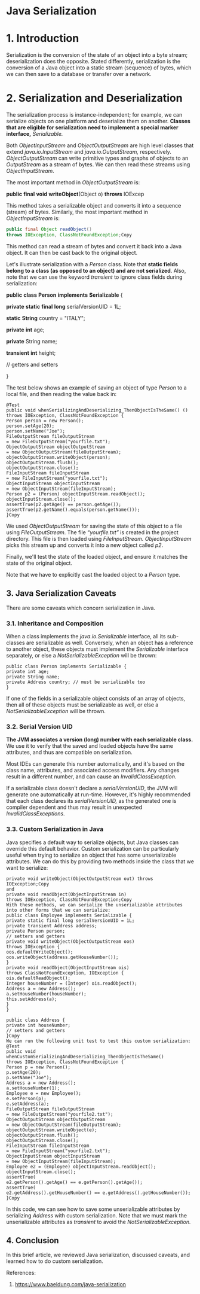 # Java Serialization

# 1. Introduction

Serialization is the conversion of the state of an object into a byte stream; deserialization does the opposite. Stated differently, serialization is the conversion of a Java object into a static stream (sequence) of bytes, which we can then save to a database or transfer over a network.

# 2. Serialization and Deserialization

The serialization process is instance-independent; for example, we can serialize objects on one platform and deserialize them on another. **Classes that are eligible for serialization need to implement a special marker interface,** *Serializable.*

Both *ObjectInputStream* and *ObjectOutputStream* are high level classes that extend *java.io.InputStream* and *java.io.OutputStream,* respectively. *ObjectOutputStream* can write primitive types and graphs of objects to an *OutputStream* as a stream of bytes. We can then read these streams using *ObjectInputStream*.

The most important method in *ObjectOutputStream* is:

**public** **final** **void** **writeObject**(Object o) **throws** IOExcep

This method takes a serializable object and converts it into a sequence (stream) of bytes. Similarly, the most important method in *ObjectInputStream* is:

```java
public final Object readObject()
throws IOException, ClassNotFoundException;Copy
```

This method can read a stream of bytes and convert it back into a Java object. It can then be cast back to the original object.

Let's illustrate serialization with a *Person* class. Note that **static fields belong to a class (as opposed to an object) and are not serialized**. Also, note that we can use the keyword *transient* to ignore class fields during serialization:

**public** **class** **Person** **implements** **Serializable** {

**private** **static** **final** **long** serialVersionUID = 1L;

**static** **String** country = "ITALY";

**private** **int** age;

**private** String name;

**transient** **int** height;

// getters and setters

}

The test below shows an example of saving an object of type *Person* to a local file, and then reading the value back in:

```Code Language
@Test
public void whenSerializingAndDeserializing_ThenObjectIsTheSame() ()
throws IOException, ClassNotFoundException {
Person person = new Person();
person.setAge(20);
person.setName("Joe");
FileOutputStream fileOutputStream
= new FileOutputStream("yourfile.txt");
ObjectOutputStream objectOutputStream
= new ObjectOutputStream(fileOutputStream);
objectOutputStream.writeObject(person);
objectOutputStream.flush();
objectOutputStream.close();
FileInputStream fileInputStream
= new FileInputStream("yourfile.txt");
ObjectInputStream objectInputStream
= new ObjectInputStream(fileInputStream);
Person p2 = (Person) objectInputStream.readObject();
objectInputStream.close();
assertTrue(p2.getAge() == person.getAge());
assertTrue(p2.getName().equals(person.getName()));
}Copy
```

We used *ObjectOutputStream* for saving the state of this object to a file using *FileOutputStream*. The file *“yourfile.txt”* is created in the project directory. This file is then loaded using *FileInputStream.* *ObjectInputStream* picks this stream up and converts it into a new object called *p2*.

Finally, we'll test the state of the loaded object, and ensure it matches the state of the original object.

Note that we have to explicitly cast the loaded object to a *Person* type.

## 3. Java Serialization Caveats

There are some caveats which concern serialization in Java.

### 3.1. Inheritance and Composition

When a class implements the *java.io.Serializable* interface, all its sub-classes are serializable as well. Conversely, when an object has a reference to another object, these objects must implement the *Serializable* interface separately, or else a *NotSerializableException* will be thrown:

```Code Language
public class Person implements Serializable {
private int age;
private String name;
private Address country; // must be serializable too
}
```

If one of the fields in a serializable object consists of an array of objects, then all of these objects must be serializable as well, or else a *NotSerializableException* will be thrown.

### 3.2. Serial Version UID

**The JVM associates a version (long) number with each serializable class.** We use it to verify that the saved and loaded objects have the same attributes, and thus are compatible on serialization.

Most IDEs can generate this number automatically, and it's based on the class name, attributes, and associated access modifiers. Any changes result in a different number, and can cause an *InvalidClassException*.

If a serializable class doesn't declare a *serialVersionUID*, the JVM will generate one automatically at run-time. However, it's highly recommended that each class declares its *serialVersionUID,* as the generated one is compiler dependent and thus may result in unexpected *InvalidClassExceptions*.

### 3.3. Custom Serialization in Java

Java specifies a default way to serialize objects, but Java classes can override this default behavior. Custom serialization can be particularly useful when trying to serialize an object that has some unserializable attributes. We can do this by providing two methods inside the class that we want to serialize:

```Code Language
private void writeObject(ObjectOutputStream out) throws IOException;Copy
and
private void readObject(ObjectInputStream in)
throws IOException, ClassNotFoundException;Copy
With these methods, we can serialize the unserializable attributes into other forms that we can serialize:
public class Employee implements Serializable {
private static final long serialVersionUID = 1L;
private transient Address address;
private Person person;
// setters and getters
private void writeObject(ObjectOutputStream oos)
throws IOException {
oos.defaultWriteObject();
oos.writeObject(address.getHouseNumber());
}
private void readObject(ObjectInputStream ois)
throws ClassNotFoundException, IOException {
ois.defaultReadObject();
Integer houseNumber = (Integer) ois.readObject();
Address a = new Address();
a.setHouseNumber(houseNumber);
this.setAddress(a);
}
}

public class Address {
private int houseNumber;
// setters and getters
}Copy
We can run the following unit test to test this custom serialization:
@Test
public void whenCustomSerializingAndDeserializing_ThenObjectIsTheSame()
throws IOException, ClassNotFoundException {
Person p = new Person();
p.setAge(20);
p.setName("Joe");
Address a = new Address();
a.setHouseNumber(1);
Employee e = new Employee();
e.setPerson(p);
e.setAddress(a);
FileOutputStream fileOutputStream
= new FileOutputStream("yourfile2.txt");
ObjectOutputStream objectOutputStream
= new ObjectOutputStream(fileOutputStream);
objectOutputStream.writeObject(e);
objectOutputStream.flush();
objectOutputStream.close();
FileInputStream fileInputStream
= new FileInputStream("yourfile2.txt");
ObjectInputStream objectInputStream
= new ObjectInputStream(fileInputStream);
Employee e2 = (Employee) objectInputStream.readObject();
objectInputStream.close();
assertTrue(
e2.getPerson().getAge() == e.getPerson().getAge());
assertTrue(
e2.getAddress().getHouseNumber() == e.getAddress().getHouseNumber());
}Copy
```

In this code, we can see how to save some unserializable attributes by serializing *Address* with custom serialization. Note that we must mark the unserializable attributes as *transient* to avoid the *NotSerializableException.*

## 4. Conclusion

In this brief article, we reviewed Java serialization, discussed caveats, and learned how to do custom serialization.

References:

1.  https://www.baeldung.com/java-serialization
